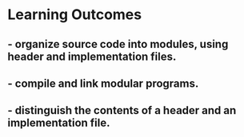 # Learning Outcomes

## - organize source code into modules, using header and implementation files.
## - compile and link modular programs.
## - distinguish the contents of a header and an implementation file.
